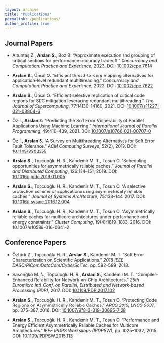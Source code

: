 ```yaml
---
layout: archive
title: "Publications"
permalink: /publications/
author_profile: true
---
```



## Journal Papers

- Altuntaş Z., **Arslan S.**, Boz B. “Approximate execution and grouping of critical sections for performance–accuracy tradeoff.” *Concurrency and Computation: Practice and Experience*, 2023. DOI: [10.1002/cpe.7614](https://doi.org/10.1002/cpe.7614)

- **Arslan S.**, Ünsal O. “Efficient thread-to-core mapping alternatives for application-level redundant multithreading.” *Concurrency and Computation: Practice and Experience*, 2023. DOI: [10.1002/cpe.7622](https://doi.org/10.1002/cpe.7622)

- **Arslan S.**, Ünsal O. “Efficient selective replication of critical code regions for SDC mitigation leveraging redundant multithreading.” *The Journal of Supercomputing*, 77:14130–14160, 2021. DOI: [10.1007/s11227-021-03804-6](https://doi.org/10.1007/s11227-021-03804-6)

- Öz İ., **Arslan S.** “Predicting the Soft Error Vulnerability of Parallel Applications Using Machine Learning.” *International Journal of Parallel Programming*, 49:410–439, 2021. DOI: [10.1007/s10766-021-00707-0](https://doi.org/10.1007/s10766-021-00707-0)

- Öz İ., **Arslan S.** “A Survey on Multithreading Alternatives for Soft Error Fault Tolerance.” *ACM Computing Surveys*, 52(2), 2019. DOI: [10.1145/3302255](https://doi.org/10.1145/3302255)

- **Arslan S.**, Topcuoğlu H. R., Kandemir M. T., Tosun O. “Scheduling opportunities for asymmetrically reliable caches.” *Journal of Parallel and Distributed Computing*, 126:134–151, 2019. DOI: [10.1016/j.jpdc.2019.01.005](https://doi.org/10.1016/j.jpdc.2019.01.005)

- **Arslan S.**, Topcuoğlu H. R., Kandemir M. T., Tosun O. “A selective protection scheme of applications using asymmetrically reliable caches.” *Journal of Systems Architecture*, 75:133–144, 2017. DOI: [10.1016/j.sysarc.2016.12.004](https://doi.org/10.1016/j.sysarc.2016.12.004)

- **Arslan S.**, Topcuoğlu H. R., Kandemir M. T., Tosun O. “Asymmetrically reliable caches for multicore architectures under performance and energy constraints.” *Cluster Computing*, 19(4):1819–1833, 2016. DOI: [10.1007/s10586-016-0641-2](https://doi.org/10.1007/s10586-016-0641-2)

## Conference Papers

- Öztürk Z., Topcuoğlu H. R., **Arslan S.**, Kandemir M. T. “Soft Error Characterization on Scientific Applications.” *2018 IEEE DASC/PiCom/DataCom/CyberSciTec*, pp. 592–599, 2018.

- Sasongko M. A., Topcuoğlu H. R., **Arslan S.**, Kandemir M. T. “Compiler-Enhanced Reliability for Network-on-Chip Architectures.” *25th Euromicro Intl. Conf. on Parallel, Distributed and Network-based Processing (PDP)*, 2017. DOI: [10.1109/PDP.2017.102](https://doi.org/10.1109/PDP.2017.102)

- **Arslan S.**, Topcuoğlu H. R., Kandemir M. T., Tosun O. “Protecting Code Regions on Asymmetrically Reliable Caches.” *ARCS 2016, LNCS 9637*, pp. 375–387, 2016. DOI: [10.1007/978-3-319-30695-7_28](https://doi.org/10.1007/978-3-319-30695-7_28)

- **Arslan S.**, Topcuoğlu H. R., Kandemir M. T., Tosun O. “Performance and Energy Efficient Asymmetrically Reliable Caches for Multicore Architectures.” *IEEE IPDPS Workshops (IPDPSW)*, pp. 1025–1032, 2015. DOI: [10.1109/IPDPSW.2015.113](https://doi.org/10.1109/IPDPSW.2015.113)

